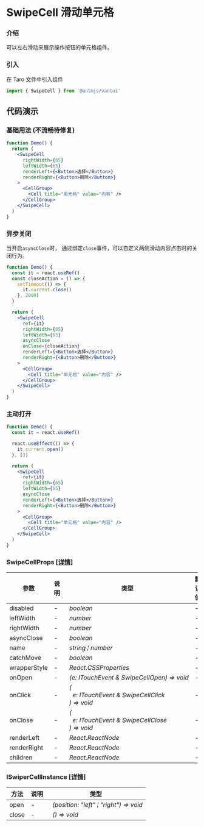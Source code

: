 # SwipeCell 滑动单元格

### 介绍

可以左右滑动来展示操作按钮的单元格组件。

### 引入

在 Taro 文件中引入组件

```js
import { SwipeCell } from '@antmjs/vantui'
```

## 代码演示

### 基础用法 (不流畅待修复)

```jsx
function Demo() {
  return (
    <SwipeCell
      rightWidth={65}
      leftWidth={65}
      renderLeft={<Button>选择</Button>}
      renderRight={<Button>删除</Button>}
    >
      <CellGroup>
        <Cell title="单元格" value="内容" />
      </CellGroup>
    </SwipeCell>
  )
}
```

### 异步关闭

当开启`asyncClose`时， 通过绑定`close`事件，可以自定义两侧滑动内容点击时的关闭行为。

```jsx
function Demo() {
  const it = react.useRef()
  const closeAction = () => {
    setTimeout(() => {
      it.current.close()
    }, 2000)
  }

  return (
    <SwipeCell
      ref={it}
      rightWidth={65}
      leftWidth={65}
      asyncClose
      onClose={closeAction}
      renderLeft={<Button>选择</Button>}
      renderRight={<Button>删除</Button>}
    >
      <CellGroup>
        <Cell title="单元格" value="内容" />
      </CellGroup>
    </SwipeCell>
  )
}
```

### 主动打开

```jsx
function Demo() {
  const it = react.useRef()

  react.useEffect(() => {
    it.current.open()
  }, [])

  return (
    <SwipeCell
      ref={it}
      rightWidth={65}
      leftWidth={65}
      asyncClose
      renderLeft={<Button>选择</Button>}
      renderRight={<Button>删除</Button>}
    >
      <CellGroup>
        <Cell title="单元格" value="内容" />
      </CellGroup>
    </SwipeCell>
  )
}
```

### SwipeCellProps [[详情]](https://github.com/AntmJS/vantui/tree/main/packages/vantui/types/swipe-cell.d.ts)

| 参数         | 说明 | 类型                                                                                                                                | 默认值 | 必填    |
| ------------ | ---- | ----------------------------------------------------------------------------------------------------------------------------------- | ------ | ------- |
| disabled     | -    | _&nbsp;&nbsp;boolean<br/>_                                                                                                          | -      | `false` |
| leftWidth    | -    | _&nbsp;&nbsp;number<br/>_                                                                                                           | -      | `false` |
| rightWidth   | -    | _&nbsp;&nbsp;number<br/>_                                                                                                           | -      | `false` |
| asyncClose   | -    | _&nbsp;&nbsp;boolean<br/>_                                                                                                          | -      | `false` |
| name         | -    | _&nbsp;&nbsp;string&nbsp;&brvbar;&nbsp;number<br/>_                                                                                 | -      | `false` |
| catchMove    | -    | _&nbsp;&nbsp;boolean<br/>_                                                                                                          | -      | `false` |
| wrapperStyle | -    | _&nbsp;&nbsp;React.CSSProperties<br/>_                                                                                              | -      | `false` |
| onOpen       | -    | _&nbsp;&nbsp;(e:&nbsp;ITouchEvent&nbsp;&&nbsp;SwipeCellOpen)&nbsp;=>&nbsp;void<br/>_                                                | -      | `false` |
| onClick      | -    | _&nbsp;&nbsp;(<br/>&nbsp;&nbsp;&nbsp;&nbsp;e:&nbsp;ITouchEvent&nbsp;&&nbsp;SwipeCellClick<br/>&nbsp;&nbsp;)&nbsp;=>&nbsp;void<br/>_ | -      | `false` |
| onClose      | -    | _&nbsp;&nbsp;(<br/>&nbsp;&nbsp;&nbsp;&nbsp;e:&nbsp;ITouchEvent&nbsp;&&nbsp;SwipeCellClose<br/>&nbsp;&nbsp;)&nbsp;=>&nbsp;void<br/>_ | -      | `false` |
| renderLeft   | -    | _&nbsp;&nbsp;React.ReactNode<br/>_                                                                                                  | -      | `false` |
| renderRight  | -    | _&nbsp;&nbsp;React.ReactNode<br/>_                                                                                                  | -      | `false` |
| children     | -    | _&nbsp;&nbsp;React.ReactNode<br/>_                                                                                                  | -      | `false` |

### ISwiperCellInstance [[详情]](https://github.com/AntmJS/vantui/tree/main/packages/vantui/types/swipe-cell.d.ts)

| 方法  | 说明 | 类型                                                                                    |
| ----- | ---- | --------------------------------------------------------------------------------------- |
| open  | -    | _&nbsp;&nbsp;(position:&nbsp;"left"&nbsp;&brvbar;&nbsp;"right")&nbsp;=>&nbsp;void<br/>_ |
| close | -    | _&nbsp;&nbsp;()&nbsp;=>&nbsp;void<br/>_                                                 |

